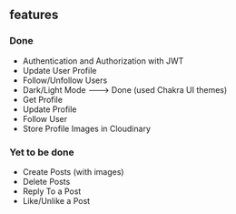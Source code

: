 ## features

### Done
- Authentication and Authorization with JWT
- Update User Profile
- Follow/Unfollow Users
- Dark/Light Mode ---> Done (used Chakra UI themes)
- Get Profile
- Update Profile
- Follow User
- Store Profile Images in Cloudinary

### Yet to be done
- Create Posts (with images)
- Delete Posts
- Reply To a Post
- Like/Unlike a Post